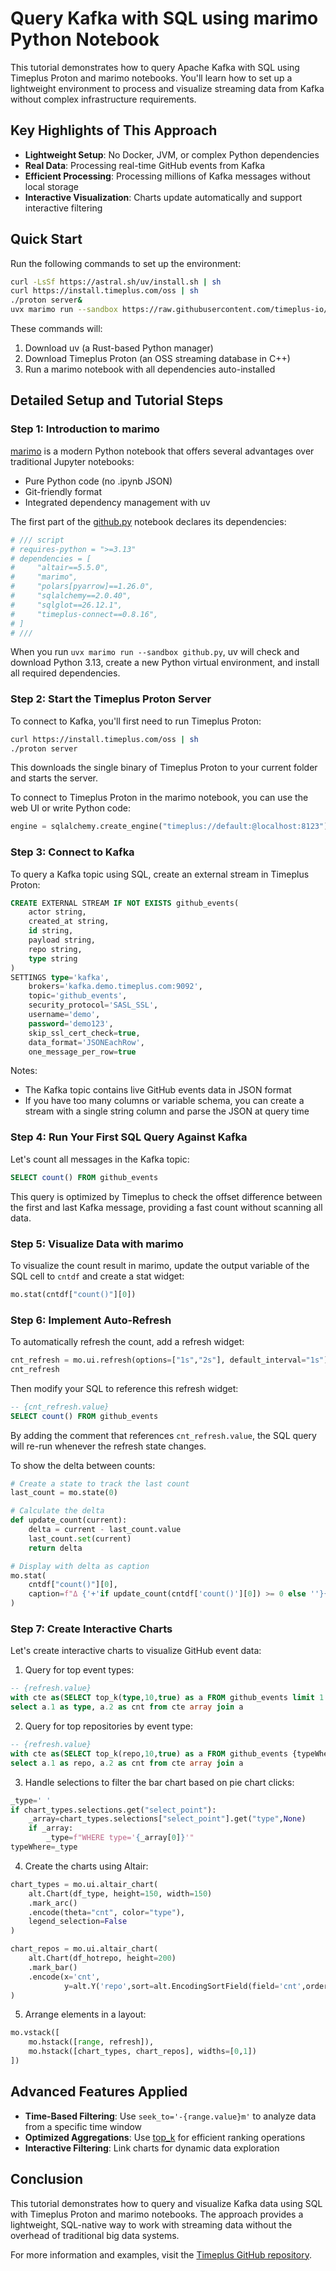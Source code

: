 # Query Kafka with SQL using marimo Python Notebook

This tutorial demonstrates how to query Apache Kafka with SQL using Timeplus Proton and marimo notebooks. You'll learn how to set up a lightweight environment to process and visualize streaming data from Kafka without complex infrastructure requirements.

## Key Highlights of This Approach

- **Lightweight Setup**: No Docker, JVM, or complex Python dependencies
- **Real Data**: Processing real-time GitHub events from Kafka
- **Efficient Processing**: Processing millions of Kafka messages without local storage
- **Interactive Visualization**: Charts update automatically and support interactive filtering

## Quick Start

Run the following commands to set up the environment:

```bash
curl -LsSf https://astral.sh/uv/install.sh | sh
curl https://install.timeplus.com/oss | sh
./proton server&
uvx marimo run --sandbox https://raw.githubusercontent.com/timeplus-io/proton/refs/heads/develop/examples/marimo/github.py
```

These commands will:
1. Download uv (a Rust-based Python manager)
2. Download Timeplus Proton (an OSS streaming database in C++)
3. Run a marimo notebook with all dependencies auto-installed

## Detailed Setup and Tutorial Steps

### Step 1: Introduction to marimo

[marimo](https://marimo.io) is a modern Python notebook that offers several advantages over traditional Jupyter notebooks:

- Pure Python code (no .ipynb JSON)
- Git-friendly format
- Integrated dependency management with uv

The first part of the [github.py](https://github.com/timeplus-io/proton/blob/develop/examples/marimo/github.py) notebook declares its dependencies:

```python
# /// script
# requires-python = ">=3.13"
# dependencies = [
#     "altair==5.5.0",
#     "marimo",
#     "polars[pyarrow]==1.26.0",
#     "sqlalchemy==2.0.40",
#     "sqlglot==26.12.1",
#     "timeplus-connect==0.8.16",
# ]
# ///
```

When you run `uvx marimo run --sandbox github.py`, uv will check and download Python 3.13, create a new Python virtual environment, and install all required dependencies.

### Step 2: Start the Timeplus Proton Server

To connect to Kafka, you'll first need to run Timeplus Proton:

```bash
curl https://install.timeplus.com/oss | sh
./proton server
```

This downloads the single binary of Timeplus Proton to your current folder and starts the server.

To connect to Timeplus Proton in the marimo notebook, you can use the web UI or write Python code:

```python
engine = sqlalchemy.create_engine("timeplus://default:@localhost:8123")
```

### Step 3: Connect to Kafka

To query a Kafka topic using SQL, create an external stream in Timeplus Proton:

```sql
CREATE EXTERNAL STREAM IF NOT EXISTS github_events(
    actor string,
    created_at string,
    id string,
    payload string,
    repo string,
    type string
)
SETTINGS type='kafka',
    brokers='kafka.demo.timeplus.com:9092',
    topic='github_events',
    security_protocol='SASL_SSL',
    username='demo',
    password='demo123',
    skip_ssl_cert_check=true,
    data_format='JSONEachRow',
    one_message_per_row=true
```

Notes:
- The Kafka topic contains live GitHub events data in JSON format
- If you have too many columns or variable schema, you can create a stream with a single string column and parse the JSON at query time

### Step 4: Run Your First SQL Query Against Kafka

Let's count all messages in the Kafka topic:

```sql
SELECT count() FROM github_events
```

This query is optimized by Timeplus to check the offset difference between the first and last Kafka message, providing a fast count without scanning all data.

### Step 5: Visualize Data with marimo

To visualize the count result in marimo, update the output variable of the SQL cell to `cntdf` and create a stat widget:

```python
mo.stat(cntdf["count()"][0])
```

### Step 6: Implement Auto-Refresh

To automatically refresh the count, add a refresh widget:

```python
cnt_refresh = mo.ui.refresh(options=["1s","2s"], default_interval="1s")
cnt_refresh
```

Then modify your SQL to reference this refresh widget:

```sql
-- {cnt_refresh.value}
SELECT count() FROM github_events
```

By adding the comment that references `cnt_refresh.value`, the SQL query will re-run whenever the refresh state changes.

To show the delta between counts:

```python
# Create a state to track the last count
last_count = mo.state(0)

# Calculate the delta
def update_count(current):
    delta = current - last_count.value
    last_count.set(current)
    return delta

# Display with delta as caption
mo.stat(
    cntdf["count()"][0],
    caption=f"Δ {'+'if update_count(cntdf['count()'][0]) >= 0 else ''}{update_count(cntdf['count()'][0])}"
)
```

### Step 7: Create Interactive Charts

Let's create interactive charts to visualize GitHub event data:

1. Query for top event types:

```sql
-- {refresh.value}
with cte as(SELECT top_k(type,10,true) as a FROM github_events limit 1 SETTINGS seek_to='-{range.value}m')
select a.1 as type, a.2 as cnt from cte array join a
```

2. Query for top repositories by event type:

```sql
-- {refresh.value}
with cte as(SELECT top_k(repo,10,true) as a FROM github_events {typeWhere} limit 1 SETTINGS seek_to='-{range.value}m')
select a.1 as repo, a.2 as cnt from cte array join a
```

3. Handle selections to filter the bar chart based on pie chart clicks:

```python
_type=' '
if chart_types.selections.get("select_point"):
    _array=chart_types.selections["select_point"].get("type",None)
    if _array:
        _type=f"WHERE type='{_array[0]}'"
typeWhere=_type
```

4. Create the charts using Altair:

```python
chart_types = mo.ui.altair_chart(
    alt.Chart(df_type, height=150, width=150)
    .mark_arc()
    .encode(theta="cnt", color="type"),
    legend_selection=False
)

chart_repos = mo.ui.altair_chart(
    alt.Chart(df_hotrepo, height=200)
    .mark_bar()
    .encode(x='cnt',
            y=alt.Y('repo',sort=alt.EncodingSortField(field='cnt',order='descending')),)
)
```

5. Arrange elements in a layout:

```python
mo.vstack([
    mo.hstack([range, refresh]),
    mo.hstack([chart_types, chart_repos], widths=[0,1])
])
```

## Advanced Features Applied

- **Time-Based Filtering**: Use `seek_to='-{range.value}m'` to analyze data from a specific time window
- **Optimized Aggregations**: Use [top_k](/functions_for_agg#top_k) for efficient ranking operations
- **Interactive Filtering**: Link charts for dynamic data exploration

## Conclusion

This tutorial demonstrates how to query and visualize Kafka data using SQL with Timeplus Proton and marimo notebooks. The approach provides a lightweight, SQL-native way to work with streaming data without the overhead of traditional big data systems.

For more information and examples, visit the [Timeplus GitHub repository](https://github.com/timeplus-io/proton/tree/develop/examples/marimo).
